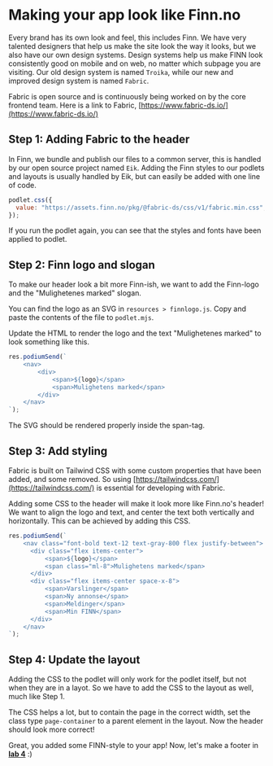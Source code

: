 # Making your app look like Finn.no

Every brand has its own look and feel, this includes Finn. We have very talented designers that help us make the site look the way it looks, but we also have our own design systems. Design systems help us make FINN look consistently good on mobile and on web, no matter which subpage you are visiting. Our old design system is named `Troika`, while our new and improved design system is named `Fabric`.

Fabric is open source and is continuously being worked on by the core frontend team.
Here is a link to Fabric, [https://www.fabric-ds.io/](https://www.fabric-ds.io/)

## Step 1: Adding Fabric to the header

In Finn, we bundle and publish our files to a common server, this is handled by our open source project named `Eik`. Adding the Finn styles to our podlets and layouts is usually handled by Eik, but can easily be added with one line of code.

```js
podlet.css({
  value: "https://assets.finn.no/pkg/@fabric-ds/css/v1/fabric.min.css",
});
```

If you run the podlet again, you can see that the styles and fonts have been applied to podlet.

## Step 2: Finn logo and slogan

To make our header look a bit more Finn-ish, we want to add the Finn-logo and the "Mulighetenes marked" slogan.

You can find the logo as an SVG in `resources > finnlogo.js`. Copy and paste the contents of the file to `podlet.mjs`.

Update the HTML to render the logo and the text "Mulighetenes marked" to look something like this.

```js
res.podiumSend(`
    <nav>
        <div>
            <span>${logo}</span>
            <span>Mulighetens marked</span>
        </div>
    </nav>
`);
```

The SVG should be rendered properly inside the span-tag.

## Step 3: Add styling

Fabric is built on Tailwind CSS with some custom properties that have been added, and some removed. So using [https://tailwindcss.com/](https://tailwindcss.com/) is essential for developing with Fabric.

Adding some CSS to the header will make it look more like Finn.no's header!
We want to align the logo and text, and center the text both vertically and horizontally. This can be achieved by adding this CSS.

```js
res.podiumSend(`
    <nav class="font-bold text-12 text-gray-800 flex justify-between">
      <div class="flex items-center">
          <span>${logo}</span>
          <span class="ml-8">Mulighetens marked</span>
      </div>
      <div class="flex items-center space-x-8">
          <span>Varslinger</span>
          <span>Ny annonse</span>
          <span>Meldinger</span>
          <span>Min FINN</span>
      </div>
    </nav>
`);
```

## Step 4: Update the layout

Adding the CSS to the podlet will only work for the podlet itself, but not when they are in a layot. So we have to add the CSS to the layout as well, much like Step 1.

The CSS helps a lot, but to contain the page in the correct width, set the class type `page-container` to a parent element in the layout. Now the header should look more correct!

Great, you added some FINN-style to your app! Now, let's make a footer in [**lab 4**](https://github.com/Paalar/your-finn-marketplace/blob/main/labs/lab4.md) :)
